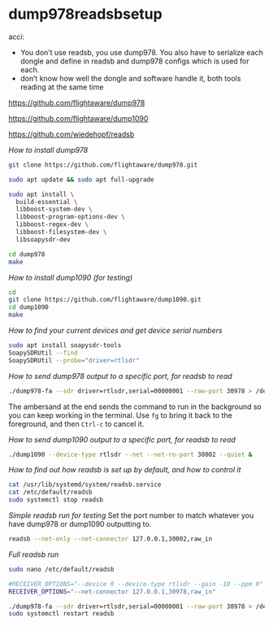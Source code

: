 # dump978readsbsetup

acci:
* You don’t use readsb, you use dump978.  You also have to serialize each dongle and define in readsb and dump978 configs which is used for each.
* don’t know how well the dongle and software handle it, both tools reading at the same time

https://github.com/flightaware/dump978

https://github.com/flightaware/dump1090

https://github.com/wiedehopf/readsb

*How to install dump978*
```bash
git clone https://github.com/flightaware/dump978.git

sudo apt update && sudo apt full-upgrade

sudo apt install \
  build-essential \
  libboost-system-dev \
  libboost-program-options-dev \
  libboost-regex-dev \
  libboost-filesystem-dev \
  libsoapysdr-dev

cd dump978
make
```

*How to install dump1090 (for testing)*
```bash
cd
git clone https://github.com/flightaware/dump1090.git
cd dump1090
make
```

*How to find your current devices and get device serial numbers*
```bash
sudo apt install soapysdr-tools
SoapySDRUtil --find
SoapySDRUtil --probe="driver=rtlsdr"
```

*How to send dump978 output to a specific port, for readsb to read*
```bash
./dump978-fa --sdr driver=rtlsdr,serial=00000001 --raw-port 30978 > /dev/null 2>&1 &
```
The ambersand at the end sends the command to run in the background so you can keep working in the terminal. Use `fg` to bring it back to the foreground, and then `Ctrl-c` to cancel it.

*How to send dump1090 output to a specific port, for readsb to read*
```bash
./dump1090 --device-type rtlsdr --net --net-ro-port 30002 --quiet &
```

*How to find out how readsb is set up by default, and how to control it*
```bash
cat /usr/lib/systemd/system/readsb.service
cat /etc/default/readsb
sudo systemctl stop readsb
```

*Simple readsb run for testing*
Set the port number to match whatever you have dump978 or dump1090 outputting to.
```bash
readsb --net-only --net-connector 127.0.0.1,30002,raw_in
```

*Full readsb run*
```bash
sudo nano /etc/default/readsb
```

```bash
#RECEIVER_OPTIONS="--device 0 --device-type rtlsdr --gain -10 --ppm 0"
RECEIVER_OPTIONS="--net-connector 127.0.0.1,30978,raw_in"
```


```bash
./dump978-fa --sdr driver=rtlsdr,serial=00000001 --raw-port 30978 > /dev/null 2>&1 &
sudo systemctl restart readsb
```
